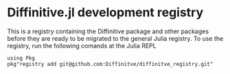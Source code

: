# Diffinitive.jl development registry
This is a registry containing the Diffinitive package and other packages before they are ready to be migrated to the general Julia registry.
To use the registry, run the following comands at the Julia REPL
```julia-repl
using Pkg
pkg"registry add git@github.com:Diffinitve/diffinitve_registry.git"
```
